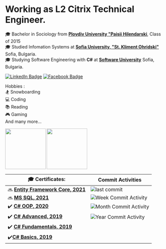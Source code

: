# Working as L2 Citrix Technical Engineer.
🎓 Bachelor in Sociology from [**Plovdiv University "Paisii Hilendarski**](https://uni-plovdiv.bg/en/), Class of 2015  
🎓 Studied Infomation Systems at [**Sofia University, "St. Kliment Ohridski"**](https://www.uni-sofia.bg/) Sofia, Bulgaria.   
🎓 Studying Software Engineering with **C#** at [**Software University**](https://softuni.bg/) Sofia,  Bulgaria.  


[![LinkedIn Badge](https://img.shields.io/badge/Milen_Dinev-0077B5?style=for-the-badge&logo=linkedin&logoColor=white&link=https://www.linkedin.com/in/dinevmilen/)](https://www.linkedin.com/in/dinevmilen/) 
 [![Facebook Badge](https://img.shields.io/badge/Milen_Dinev-1877F2?style=for-the-badge&logo=facebook&logoColor=white&link=https://www.facebook.com/mmdinev/)](https://www.facebook.com/mmdinev/) 
 
Hobbies :  
🏂 Snowboarding    
💻 Coding          
📚 Reading  
🎮 Gaming  
And many more...  


 <img height="130" align="left" src="https://github-readme-stats.vercel.app/api?username=MilenDinev&count_private=true&theme=tokyonight&hide=prs&show_icons=true" />
 <img height="130" src="https://github-readme-stats.vercel.app/api/top-langs/?username=MilenDinev&layout=compact&theme=tokyonight" />


 🎓 Certificates: | Commit Activities |
| --- | --- |
| :soon: [**Entity Framework Core, 2021**](https://softuni.bg/trainings/3221/entity-framework-core-february-2021)| ![last commit](https://img.shields.io/github/last-commit/MilenDinev/Soft-Uni?style=for-the-badge)|
| :soon: [**MS SQL, 2021**](https://softuni.bg/trainings/3272/ms-sql-january-2021)| ![Week Commit Activity](https://img.shields.io/github/commit-activity/w/MilenDinev/Soft-Uni?style=for-the-badge)| 
| :heavy_check_mark: [**C# OOP, 2020**](https://softuni.bg/certificates/details/95853/299faa8e)| ![Month Commit Activity](https://img.shields.io/github/commit-activity/m/MilenDinev/Soft-Uni?style=for-the-badge)|
 | :heavy_check_mark: [**C# Advanced, 2019**](https://softuni.bg/certificates/details/72238/e49d52e8) | ![Year Commit Activity](https://img.shields.io/github/commit-activity/y/MilenDinev/Soft-Uni?style=for-the-badge)|  
| :heavy_check_mark: [**C# Fundamentals, 2019**](https://softuni.bg/certificates/details/69264/84b42035)| 
|:heavy_check_mark:[**C# Basics, 2019**](https://softuni.bg/certificates/details/63299/ec291923)| 




